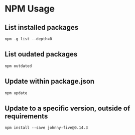 # NPM Usage

## List installed packages
`npm -g list --depth=0`

## List oudated packages
`npm outdated`

## Update within package.json
`npm update`

## Update to a specific version, outside of requirements
`npm install --save johnny-five@0.14.3`


